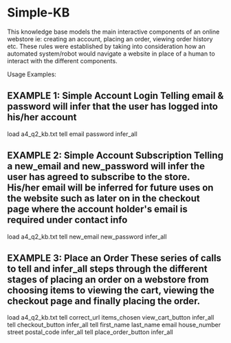 # Simple-KB

This knowledge base models the main interactive components of an online webstore
ie: creating an account, placing an order, viewing order history etc. 
These rules were established by taking into consideration how an automated system/robot 
would navigate a website in place of a human to interact with the different components. 

Usage Examples:

EXAMPLE 1: Simple Account Login
Telling email & password will infer that the user has logged into his/her account
--------------------------------------------------------------------------------------
load a4_q2_kb.txt
tell email password
infer_all

EXAMPLE 2: Simple Account Subscription
Telling a new_email and new_password will infer the user has agreed to subscribe to the 
store. His/her email will be inferred for future uses on the website such as later on
in the checkout page where the account holder's email is required under contact info
--------------------------------------------------------------------------------------
load a4_q2_kb.txt
tell new_email new_password
infer_all

EXAMPLE 3: Place an Order
These series of calls to tell and infer_all steps through the different stages of placing
an order on a webstore from choosing items to viewing the cart, viewing the checkout page
and finally placing the order.
--------------------------------------------------------------------------------------
load a4_q2_kb.txt
tell correct_url items_chosen view_cart_button
infer_all
tell checkout_button
infer_all
tell first_name last_name email house_number street postal_code
infer_all
tell place_order_button
infer_all




